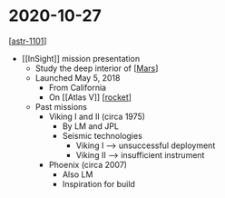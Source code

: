 # 2020-10-27

[[astr-1101]]

- [[InSight]] mission presentation
  - Study the deep interior of [[Mars]]
  - Launched May 5, 2018
    - From California
    - On [[Atlas V]] [[rocket]]
  - Past missions
    - Viking I and II (circa 1975)
      - By LM and JPL
      - Seismic technologies
        - Viking I --> unsuccessful deployment
        - Viking II --> insufficient instrument
    - Phoenix (circa 2007)
      - Also LM
      - Inspiration for build


[//begin]: # "Autogenerated link references for markdown compatibility"
[astr-1101]: astr-1101 "ASTR 1101 - Intro to the Solar System"
[mars]: mars "Mars ♂"
[atlas-v]: atlas-v "Atlas V"
[rocket]: rocket "Rocket"
[//end]: # "Autogenerated link references"